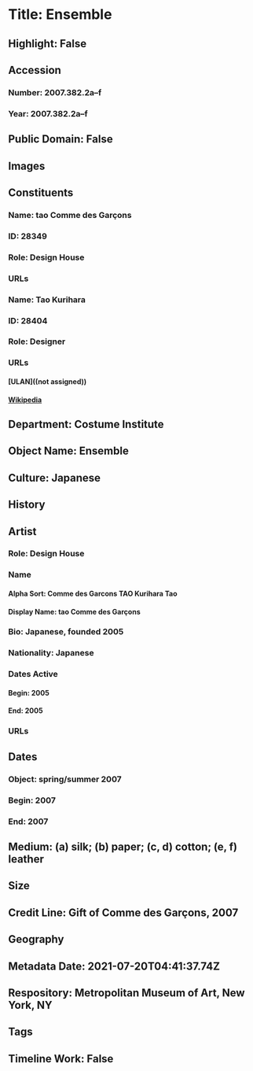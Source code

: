 # Title: Ensemble
## Highlight: False
## Accession
### Number: 2007.382.2a–f
### Year: 2007.382.2a–f
## Public Domain: False
## Images
## Constituents
### Name: tao Comme des Garçons
### ID: 28349
### Role: Design House
### URLs
### Name: Tao Kurihara
### ID: 28404
### Role: Designer
### URLs
#### [ULAN]((not assigned))
#### [Wikipedia](https://www.wikidata.org/wiki/Q11535799)
## Department: Costume Institute
## Object Name: Ensemble
## Culture: Japanese
## History
## Artist
### Role: Design House
### Name
#### Alpha Sort: Comme des Garcons TAO Kurihara Tao
#### Display Name: tao Comme des Garçons
### Bio: Japanese, founded 2005
### Nationality: Japanese
### Dates Active
#### Begin: 2005
#### End: 2005
### URLs
## Dates
### Object: spring/summer 2007
### Begin: 2007
### End: 2007
## Medium: (a) silk; (b) paper; (c, d) cotton; (e, f) leather
## Size
## Credit Line: Gift of Comme des Garçons, 2007
## Geography
## Metadata Date: 2021-07-20T04:41:37.74Z
## Respository: Metropolitan Museum of Art, New York, NY
## Tags
## Timeline Work: False